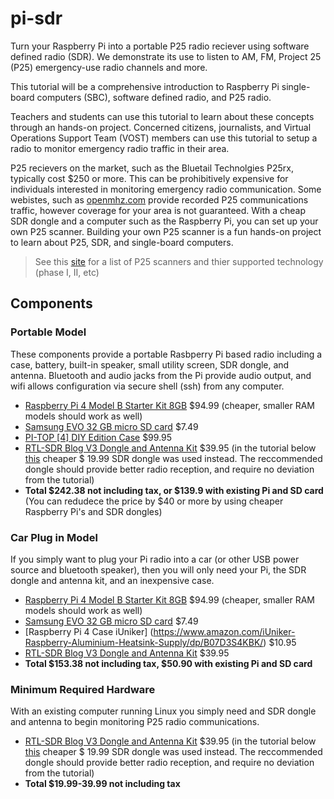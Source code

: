 # pi-sdr

Turn your Raspberry Pi into a portable P25 radio reciever using software defined radio (SDR). We demonstrate its use to listen to AM, FM, Project 25 (P25) emergency-use radio channels and more.

This tutorial will be a comprehensive introduction to Raspberry Pi single-board computers (SBC), software defined radio, and P25 radio.

Teachers and students can use this tutorial to learn about these concepts through an hands-on project. Concerned citizens, journalists, and Virtual Operations Support Team (VOST) members can use this tutorial to setup a radio to monitor emergency radio traffic in their area.

P25 recievers on the market, such as the Bluetail Technolgies P25rx, typically cost $250 or more. This can be prohibitively expensive for individuals interested in monitoring emergency radio communication. Some webistes, such as [openmhz.com](https://openmhz.com/systems) provide recorded P25 communications traffic, however coverage for your area is not guaranteed. With a cheap SDR dongle and a computer such as the Raspberry Pi, you can set up your own P25 scanner. Building your own P25 scanner is a fun hands-on project to learn about P25, SDR, and single-board computers. 

> See this [site](https://wiki.radioreference.com/index.php/APCO_Project_25#Scanner_Support_FDMA_and_TDMA) for a list of P25 scanners and thier supported technology (phase I, II, etc) 

## Components



### Portable Model

These components provide a portable Rasbperry Pi based radio including a case, battery, built-in speaker, small utility screen, SDR dongle, and antenna. Bluetooth and audio jacks from the Pi provide audio output, and wifi allows configuration via secure shell (ssh) from any computer.

- [Raspberry Pi 4 Model B Starter Kit 8GB](https://www.amazon.com/dp/B08DJ9MLHV?psc=1&smid=A30ZYR2W3VAJ0A&ref_=chk_typ_imgToDp) $94.99 (cheaper, smaller RAM models should work as well)
- [Samsung EVO 32 GB micro SD card](https://www.amazon.com/dp/B06XWN9Q99?psc=1&smid=ATVPDKIKX0DER&ref_=chk_typ_imgToDp) $7.49
- [PI-TOP [4] DIY Edition Case](https://www.amazon.com/dp/B08N6B8M1H) $99.95
- [RTL-SDR Blog V3 Dongle and Antenna Kit](https://www.amazon.com/RTL-SDR-Blog-RTL2832U-Software-Defined/dp/B011HVUEME/) $39.95 (in the tutorial below [this](https://www.amazon.com/gp/product/B00UAB79WG/) cheaper $ 19.99 SDR dongle was used instead. The reccommended dongle should provide better radio reception, and require no deviation from the tutorial)
- **Total $242.38 not including tax, or $139.9 with existing Pi and SD card** (You can redudece the price by $40 or more by using cheaper Raspberry Pi's and SDR dongles)

### Car Plug in Model

If you simply want to plug your Pi radio into a car (or other USB power source and bluetooth speaker), then you will only need your Pi, the SDR dongle and antenna kit, and an inexpensive case.

- [Raspberry Pi 4 Model B Starter Kit 8GB](https://www.amazon.com/dp/B08DJ9MLHV?psc=1&smid=A30ZYR2W3VAJ0A&ref_=chk_typ_imgToDp) $94.99 (cheaper, smaller RAM models should work as well)
- [Samsung EVO 32 GB micro SD card](https://www.amazon.com/dp/B06XWN9Q99?psc=1&smid=ATVPDKIKX0DER&ref_=chk_typ_imgToDp) $7.49
- [Raspberry Pi 4 Case iUniker] (https://www.amazon.com/iUniker-Raspberry-Aluminium-Heatsink-Supply/dp/B07D3S4KBK/) $10.95
- [RTL-SDR Blog V3 Dongle and Antenna Kit](https://www.amazon.com/RTL-SDR-Blog-RTL2832U-Software-Defined/dp/B011HVUEME/) $39.95 
- **Total $153.38 not including tax, $50.90 with existing Pi and SD card**

### Minimum Required Hardware

With an existing computer running Linux you simply need and SDR dongle and antenna to begin monitoring P25 radio communications. 

- [RTL-SDR Blog V3 Dongle and Antenna Kit](https://www.amazon.com/RTL-SDR-Blog-RTL2832U-Software-Defined/dp/B011HVUEME/) $39.95 (in the tutorial below [this](https://www.amazon.com/gp/product/B00UAB79WG/) cheaper $ 19.99 SDR dongle was used instead. The reccommended dongle should provide better radio reception, and require no deviation from the tutorial)
- **Total $19.99-39.99 not including tax**


